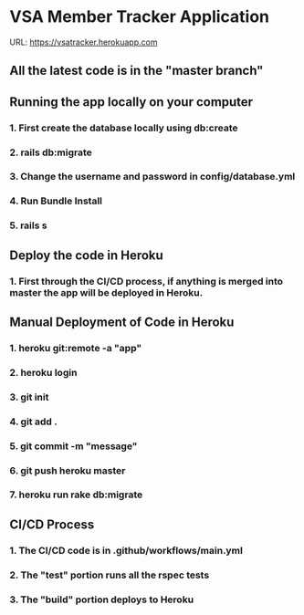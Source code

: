 # VSA Member Tracker Application

URL: https://vsatracker.herokuapp.com


## All the latest code is in the "master branch"

## Running the app locally on your computer
### 1. First create the database locally using db:create
### 2. rails db:migrate 
### 3. Change the username and password in config/database.yml
### 4. Run Bundle Install
### 5. rails s

## Deploy the code in Heroku
### 1. First through the CI/CD process, if anything is merged into master the app will be deployed in Heroku. 

## Manual Deployment of Code in Heroku
### 1. heroku git:remote -a "app"
### 2. heroku login
### 3. git init
### 4. git add .
### 5. git commit -m "message"
### 6. git push heroku master
### 7. heroku run rake db:migrate

## CI/CD Process
### 1. The CI/CD code is in .github/workflows/main.yml
### 2. The "test" portion runs all the rspec tests
### 3. The "build" portion deploys to Heroku

